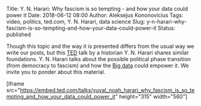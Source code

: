 Title: Y. N. Harari: Why fascism is so tempting - and how your data could power it
Date: 2018-06-12 08:00
Author: Aleksejus Kononovicius
Tags: video, politics, ted.com, Y. N. Harari, data science 
Slug: y-n-harari-why-fascism-is-so-tempting-and-how-your-data-could-power-it
Status: published

Though this topic and the way it is presented differs from the usual way we
write our posts, but this [TED](https://www.ted.com/talks/yuval_noah_harari_why_fascism_is_so_tempting_and_how_your_data_could_power_it)
talk by a historian Y. N. Harari shares similar foundations. Y. N. Harari talks
about the possible political phase transition (from democracy to fascism) and how
the [Big data](/tag/data-science/) could empower it. We invite you to ponder about
this material.

[iframe src="https://embed.ted.com/talks/yuval_noah_harari_why_fascism_is_so_tempting_and_how_your_data_could_power_it" height="315" width="560"]
